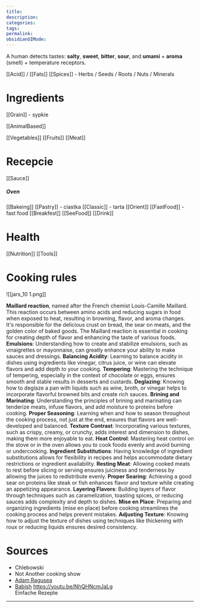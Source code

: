 ```yaml
---
title: 
description:
categories:
tags:
permalink: 
obsidianUIMode:
---
```



A human detects tastes: **salty**, **sweet**, **bitter**, **sour**, and **umami** + **aroma** (smell)  + temperature receptors.



[[Acid]]  / [[Fats]]
[[Spices]] - Herbs  / Seeds / Roots  / Nuts / Minerals 

# Ingredients 



[[Grain]] - sypkie


[[AnimalBased]]

[[Vegetables]]
[[Fruits]]
[[Meat]]

# Recepcie

[[Sauce]]

##### Oven 
[[Bakeing]] 
[[Pastry]] - ciastka
[[Classic]] - tarta 
[[Orient]]
[[FastFood]] - fast food 
[[Breakfest]]
[[SeeFood]]
[[Drink]]

# Health
[[Nutrition]]
[[Tools]]


# Cooking rules

![[jars_10 1.png]]

**Maillard reaction**, named after the French chemist Louis-Camille Maillard. This reaction occurs between amino acids and reducing sugars in food when exposed to heat, resulting in browning, flavor, and aroma changes. It's responsible for the delicious crust on bread, the sear on meats, and the golden color of baked goods. The Maillard reaction is essential in cooking for creating depth of flavor and enhancing the taste of various foods.
 **Emulsions**: Understanding how to create and stabilize emulsions, such as vinaigrettes or mayonnaise, can greatly enhance your ability to make sauces and dressings.
 **Balancing Acidity**: Learning to balance acidity in dishes using ingredients like vinegar, citrus juice, or wine can elevate flavors and add depth to your cooking.
**Tempering**: Mastering the technique of tempering, especially in the context of chocolate or eggs, ensures smooth and stable results in desserts and custards.
**Deglazing**: Knowing how to deglaze a pan with liquids such as wine, broth, or vinegar helps to incorporate flavorful browned bits and create rich sauces.
**Brining and Marinating**: Understanding the principles of brining and marinating can tenderize meats, infuse flavors, and add moisture to proteins before cooking.
 **Proper Seasoning**: Learning when and how to season throughout the cooking process, not just at the end, ensures that flavors are well-developed and balanced.
**Texture Contrast**: Incorporating various textures, such as crispy, creamy, or crunchy, adds interest and dimension to dishes, making them more enjoyable to eat.
**Heat Control**: Mastering heat control on the stove or in the oven allows you to cook foods evenly and avoid burning or undercooking.
**Ingredient Substitutions**: Having knowledge of ingredient substitutions allows for flexibility in recipes and helps accommodate dietary restrictions or ingredient availability.
**Resting Meat**: Allowing cooked meats to rest before slicing or serving ensures juiciness and tenderness by allowing the juices to redistribute evenly.
**Proper Searing**: Achieving a good sear on proteins like steak or fish enhances flavor and texture while creating an appetizing appearance.
**Layering Flavors**: Building layers of flavor through techniques such as caramelization, toasting spices, or reducing sauces adds complexity and depth to dishes.
**Mise en Place**: Preparing and organizing ingredients (mise en place) before cooking streamlines the cooking process and helps prevent mistakes.
**Adjusting Texture**: Knowing how to adjust the texture of dishes using techniques like thickening with roux or reducing liquids ensures desired consistency.

# Sources 

- Chlebowski 
- Not Another cooking show 
- [Adam Ragusea](https://www.youtube.com/@aragusea)
- [Babish](https://www.youtube.com/@babishculinaryuniverse)
https://youtu.be/NhQHNcmJaLg   
Einfache Rezepte

-----------------





